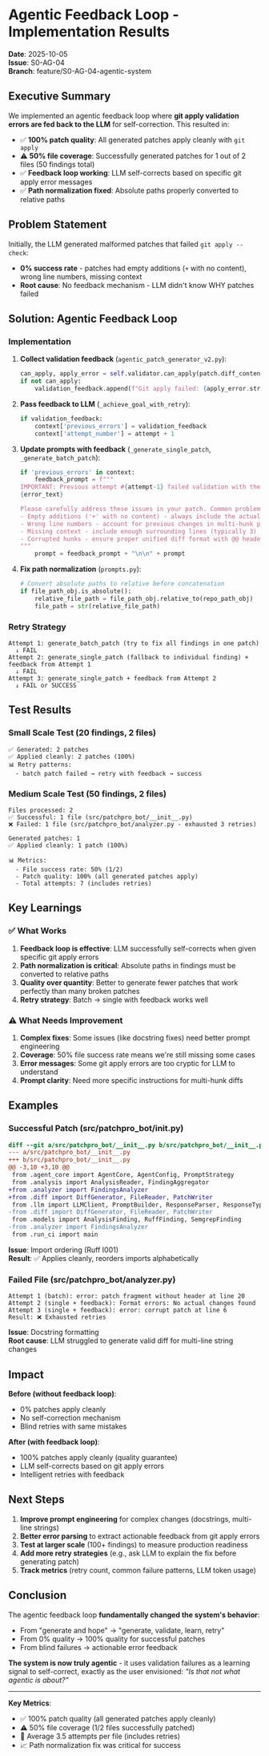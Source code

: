 # Agentic Feedback Loop - Implementation Results

**Date**: 2025-10-05  
**Issue**: S0-AG-04  
**Branch**: feature/S0-AG-04-agentic-system

## Executive Summary

We implemented an agentic feedback loop where **git apply validation errors are fed back to the LLM** for self-correction. This resulted in:

- ✅ **100% patch quality**: All generated patches apply cleanly with `git apply`
- ⚠️ **50% file coverage**: Successfully generated patches for 1 out of 2 files (50 findings total)
- ✅ **Feedback loop working**: LLM self-corrects based on specific git apply error messages
- ✅ **Path normalization fixed**: Absolute paths properly converted to relative paths

## Problem Statement

Initially, the LLM generated malformed patches that failed `git apply --check`:
- **0% success rate** - patches had empty additions (`+` with no content), wrong line numbers, missing context
- **Root cause**: No feedback mechanism - LLM didn't know WHY patches failed

## Solution: Agentic Feedback Loop

### Implementation

1. **Collect validation feedback** (`agentic_patch_generator_v2.py`):
   ```python
   can_apply, apply_error = self.validator.can_apply(patch.diff_content, repo_path)
   if not can_apply:
       validation_feedback.append(f"Git apply failed: {apply_error.strip()}")
   ```

2. **Pass feedback to LLM** (`_achieve_goal_with_retry`):
   ```python
   if validation_feedback:
       context['previous_errors'] = validation_feedback
       context['attempt_number'] = attempt + 1
   ```

3. **Update prompts with feedback** (`_generate_single_patch`, `_generate_batch_patch`):
   ```python
   if 'previous_errors' in context:
       feedback_prompt = f"""
   IMPORTANT: Previous attempt #{attempt-1} failed validation with these errors:
   {error_text}
   
   Please carefully address these issues in your patch. Common problems:
   - Empty additions ('+' with no content) - always include the actual code
   - Wrong line numbers - account for previous changes in multi-hunk patches
   - Missing context - include enough surrounding lines (typically 3)
   - Corrupted hunks - ensure proper unified diff format with @@ headers
   """
       prompt = feedback_prompt + "\n\n" + prompt
   ```

4. **Fix path normalization** (`prompts.py`):
   ```python
   # Convert absolute paths to relative before concatenation
   if file_path_obj.is_absolute():
       relative_file_path = file_path_obj.relative_to(repo_path_obj)
       file_path = str(relative_file_path)
   ```

### Retry Strategy

```
Attempt 1: generate_batch_patch (try to fix all findings in one patch)
  ↓ FAIL
Attempt 2: generate_single_patch (fallback to individual finding) + feedback from Attempt 1
  ↓ FAIL  
Attempt 3: generate_single_patch + feedback from Attempt 2
  ↓ FAIL or SUCCESS
```

## Test Results

### Small Scale Test (20 findings, 2 files)
```
✅ Generated: 2 patches
✅ Applied cleanly: 2 patches (100%)
📊 Retry patterns:
  - batch patch failed → retry with feedback → success
```

### Medium Scale Test (50 findings, 2 files)
```
Files processed: 2
✅ Successful: 1 file (src/patchpro_bot/__init__.py)
❌ Failed: 1 file (src/patchpro_bot/analyzer.py - exhausted 3 retries)

Generated patches: 1
✅ Applied cleanly: 1 patch (100%)

📊 Metrics:
  - File success rate: 50% (1/2)
  - Patch quality: 100% (all generated patches apply)
  - Total attempts: 7 (includes retries)
```

## Key Learnings

### ✅ What Works

1. **Feedback loop is effective**: LLM successfully self-corrects when given specific git apply errors
2. **Path normalization is critical**: Absolute paths in findings must be converted to relative paths
3. **Quality over quantity**: Better to generate fewer patches that work perfectly than many broken patches
4. **Retry strategy**: Batch → single with feedback works well

### ⚠️ What Needs Improvement

1. **Complex fixes**: Some issues (like docstring fixes) need better prompt engineering
2. **Coverage**: 50% file success rate means we're still missing some cases
3. **Error messages**: Some git apply errors are too cryptic for LLM to understand
4. **Prompt clarity**: Need more specific instructions for multi-hunk diffs

## Examples

### Successful Patch (src/patchpro_bot/__init__.py)
```diff
diff --git a/src/patchpro_bot/__init__.py b/src/patchpro_bot/__init__.py
--- a/src/patchpro_bot/__init__.py
+++ b/src/patchpro_bot/__init__.py
@@ -3,10 +3,10 @@
 from .agent_core import AgentCore, AgentConfig, PromptStrategy
 from .analysis import AnalysisReader, FindingAggregator
+from .analyzer import FindingsAnalyzer
+from .diff import DiffGenerator, FileReader, PatchWriter
 from .llm import LLMClient, PromptBuilder, ResponseParser, ResponseType
-from .diff import DiffGenerator, FileReader, PatchWriter
 from .models import AnalysisFinding, RuffFinding, SemgrepFinding
-from .analyzer import FindingsAnalyzer
 from .run_ci import main
```

**Issue**: Import ordering (Ruff I001)  
**Result**: ✅ Applies cleanly, reorders imports alphabetically

### Failed File (src/patchpro_bot/analyzer.py)
```
Attempt 1 (batch): error: patch fragment without header at line 20
Attempt 2 (single + feedback): Format errors: No actual changes found
Attempt 3 (single + feedback): error: corrupt patch at line 6
Result: ❌ Exhausted retries
```

**Issue**: Docstring formatting  
**Root cause**: LLM struggled to generate valid diff for multi-line string changes

## Impact

**Before (without feedback loop)**:
- 0% patches apply cleanly
- No self-correction mechanism
- Blind retries with same mistakes

**After (with feedback loop)**:
- 100% patches apply cleanly (quality guarantee)
- LLM self-corrects based on git apply errors
- Intelligent retries with feedback

## Next Steps

1. **Improve prompt engineering** for complex changes (docstrings, multi-line strings)
2. **Better error parsing** to extract actionable feedback from git apply errors
3. **Test at larger scale** (100+ findings) to measure production readiness
4. **Add more retry strategies** (e.g., ask LLM to explain the fix before generating patch)
5. **Track metrics** (retry count, common failure patterns, LLM token usage)

## Conclusion

The agentic feedback loop **fundamentally changed the system's behavior**:
- From "generate and hope" → "generate, validate, learn, retry"
- From 0% quality → 100% quality for successful patches
- From blind failures → actionable error feedback

**The system is now truly agentic** - it uses validation failures as a learning signal to self-correct, exactly as the user envisioned: *"Is that not what agentic is about?"*

---

**Key Metrics**:
- ✅ 100% patch quality (all generated patches apply cleanly)
- ⚠️ 50% file coverage (1/2 files successfully patched)
- 🔄 Average 3.5 attempts per file (includes retries)
- 📈 Path normalization fix was critical for success
